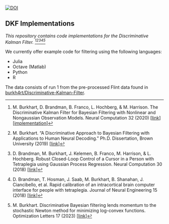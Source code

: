 [![DOI](https://zenodo.org/badge/264787686.svg)](https://zenodo.org/badge/latestdoi/264787686)

## DKF Implementations

_This repository contains code implementations for the Discriminative Kalman
Filter. [^1][^2][^3][^4][^5]_

We currently offer example code for filtering using the following languages:

- Julia
- Octave (Matlab)
- Python
- R

The data consists of run 1 from the pre-processed Flint data found in
[burkh4rt/Discriminative-Kalman-Filter](https://github.com/burkh4rt/Discriminative-Kalman-Filter).

[^1]:
    M. Burkhart, D. Brandman, B. Franco, L. Hochberg, & M. Harrison. The
    Discriminative Kalman Filter for Bayesian Filtering with Nonlinear and
    Nongaussian Observation Models. Neural Computation 32 (2020)
    [[link](https://doi.org/10.1162/neco_a_01275)]
    [[implementation](https://github.com/burkh4rt/Discriminative-Kalman-Filter)]

[^2]:
    M. Burkhart. “A Discriminative Approach to Bayesian Filtering with
    Applications to Human Neural Decoding.” Ph.D. Dissertation, Brown
    University (2019) [[link](https://doi.org/10.26300/nhfp-xv22)]

[^3]:
    D. Brandman, M. Burkhart, J. Kelemen, B. Franco, M. Harrison, & L.
    Hochberg. Robust Closed-Loop Control of a Cursor in a Person with
    Tetraplegia using Gaussian Process Regression. Neural Computation 30 (2018)
    [[link](https://doi.org/10.1162/neco_a_01129)]

[^4]:
    D. Brandman, T. Hosman, J. Saab, M. Burkhart, B. Shanahan, J. Ciancibello,
    et al. Rapid calibration of an intracortical brain computer interface for
    people with tetraplegia. Journal of Neural Engineering 15 (2018)
    [[link](https://doi.org/10.1088/1741-2552/aa9ee7)]

[^5]:
    M. Burkhart. Discriminative Bayesian filtering lends momentum to the
    stochastic Newton method for minimizing log-convex functions. Optimization
    Letters 17 (2023) [[link](https://doi.org/10.1007/s11590-022-01895-5)]

<!---
format code with:
```
prettier --write --print-width 79 --prose-wrap always **/*.md
black -l 79 python*/
R -e 'styler::style_dir("R/", transformers = styler::tidyverse_style(strict = TRUE))'
julia -e 'using JuliaFormatter; format("julia/")'
```
-->

